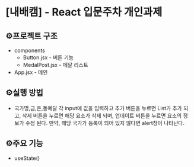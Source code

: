 # **[내배캠] - React 입문주차 개인과제**
## **⚙️프로젝트 구조**
  - components
    - Button.jsx - 버튼 기능
    - MedalPost.jsx - 메달 리스트
  - App.jsx - 메인
## **⚙️실행 방법**
  - 국가명,금,은,동메달 각 input에 값을 입력하고 추가 버튼을 누르면 List가 추가 되고, 삭제 버튼을 누르면 해당 요소가 삭제 되며, 업데이트 버튼을 누르면 요소의 정보가 수정 된다. 만약, 해당 국가가 등록이 되어 있지 않다면 alert창이 나타난다.
## **⚙️주요 기능**
  - useState()
